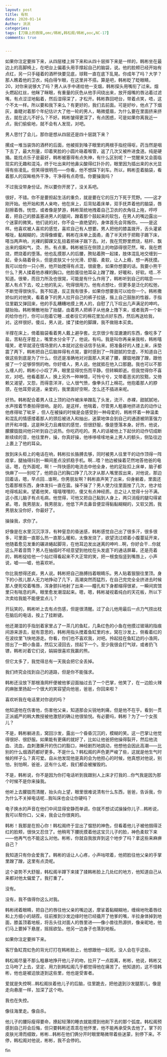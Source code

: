 ```yaml
---
layout: post
title: 有杕
date: 2020-01-14
Author: 派派
categories: 
tags: [刀锋上的救赎,omc/韩彬,韩松阁/韩彬,ooc,NC-17]
comments: true


---
```


如果你注定要摔下来，从四层楼上摔下来和从四十层摔下来是一样的，韩彬坐在最边上的高脚椅上，在吧台上偏着头用手撑起自己的脑袋，说。他的脸颊已经开始有点红，另一只手碰着的酒杯快要见底，球鞋一直在底下乱晃。你成年了吗？大学？那人瞧着他的卫衣，纯白得乍眼，在这里并不搭。算是吧，韩彬眨了眨眼睛，20，对你来说够大了吗？男人从手中递给他一支烟，韩彬探头用嘴衔了过来。烟头燃起红丝，他眯了眯眼，有重量的灰色从他手间绕出来，放开烟嘴的唇沾着过滤嘴，有点涩涩地黏着，然后湿得深了，才松开。韩彬靠回吧台，带着点笑，唔，这个不太一样。所以要和我下来么？有更好的，我们去前面。可是好吵，他点了下烟灰，垂睫对着那个年纪估计大了他一轮的男人，略微蹙眉，为什么要在里面挤来挤去，就在这儿不好么？不好。韩彬皱得更深了，有点困惑，可是如果你离我近一点，我们偷偷地，就不会有人发现，对吧。

男人思忖了会儿，那你是想从四层还是四十层跳下来？

摞成一堆当装饰的酒杯的后面，他被抠到嗓子眼里的两根手指挖得呕，药当然是咽下去了，最大剂量，印着笑脸的小圆片硌着喉管，返了几次又被杵进食道。纯是硬捅。能找点乐子是最好，韩彬被塞得有点失神，有什么区别呢？一觉醒来又会面临现实的无趣和混沌，终于吐出来时他鼻尖酸得红扑扑的，眼里因为插出来的水光显得有些凌乱。但笑得很明亮——你看，他不想踩下刹车。所以，韩彬歪着脑袋，看着那人的双眸格外干净，干净得有点奇怪。你要操我吗？

不过我没带身份证。所以要你开房了，没关系吧。

很好，不错。你不是要担起生活的重负，就是要在它的压力下死于荒野。——这才刚开始。他开始和男人亲吻，他在床上，后背贴着床单，双手抚弄着他的脑袋，唇刮擦着唇。恍惚，或者像是梦游，韩彬笼统地拽着自己卫衣的衣角往上拖，哼哼着，把自己的膝盖塞进男人的腿间，蹭着那个鼓起来的软包，在男人的嘴边露出一个迷蒙的微笑。他们说的对，你不会一直绝望的，身体首先会背叛你。——是这样。他喜欢被人喜欢的感觉，喜欢自己有人想要。男人把他的膝盖拨开，舌头灌紧喉咙，黏糊糊的，流得像蜂蜜，韩彬在床单上面甬，甬了半天终于把鞋子踢下床，嗒当两声响，光裸的脚踝又乱扭着把袜子踹下去。对，我在荒野里燃烧，秸秆、飘出来的烟和气，烫、热，有点重。韩彬被压在侧颈上的吻舔得很茫然，唉，我在燃烧，燃烧着的堕落。他也乱摸那人的后腰，胯贴着胯一起揉，肢体混乱地交缠到一起，骨头硌着骨头，但是皮肤又十分光滑、舒服、柔软，让人上瘾，想一再抚摸。我可以给你一只小熊，他开始搅得有点混，很疲惫，如果你想要的话。我要小熊干什么？男人揉着他赤裸的胸口。他脸蛋往他耳朵上蹭了蹭，好暖和，好软。唔…不知道。很晕，而目力所及也很晃，可能是有什么作用了，韩彬听到自己的喘息——那人有点下去，咬上他的乳尖，吮得很用力。他有点想吐，但更多是泛化的松弛，不断觉得很快乐。我不知道，反正我有很多，如果你想要我可以给你一个。韩彬撒娇似的对他笑，看着身下的男人拉开自己的裤子拉链，揩上自己鼓胀的性器，手指往里戳又弹回来，他的手乱糟糟地摸上男人的，自慰了几下叹出几声满足的呻吟。腿抬抬。韩彬懒散地抬了抬腿，由着男人把裤子从他身上撸下来，或者我弄一个新的给你也行，你可以抱着它睡…或者往它的棉花里加点好东西，然后再送给我，对。这样很好。傻瓜，男人说，揉了揉他的脚踝，我不做赔本买卖。

半撑在床上，倚着脑袋看着男人戴上避孕套。北京很少有湿漉漉的东西，像吃多了盐，苦粘在牙膛上，嘴里水分全干了，他说。有吗。我是叫你再亲亲我啦，韩彬嘻嘻笑，老早就浸在情场里的人本就对这些话信手拈来。把准备好的人搂上来，床垫震了两下，韩彬把自己后脑摔得有点晃，霎时感到了一阵甜腻的空虚，不知道自己做这些到底是为了什么，但还是准确地对对面那人夹紧了腰，朦胧地蹭了蹭，跟他接了一个足够悱恻的吻。你好缠人，男人说。他就抵在他入口那磨。我也可以不那么缠人的，韩彬小小叹了声，眼里显得忧伤而平静。但转瞬即逝。但我觉得你不喜欢，对吧。他看着那人，换上另外一种神情，可怜兮兮，又带着恶劣的狡黠，又倚赖又渴望，又怨，而得意洋洋，让人很气愤，像拳头打上棉花。他抱着那人的脖颈，在他耳旁说道，亲爱的，我里面好空啊，怎么还不插进来呢。

好热。韩彬配合着男人往上顶的动作被床单蹭乱了头发，流汗、赤裸，甜腻腻地，水声按着节奏拍得很响。是的，是这样，他喘着，尽管男人粗暴地挤进去的动作让他疼得呲了呲牙 ，但人在被操的时候是会感受到一种母爱的，韩彬怀着一种温柔和混乱的情感搂着那人的颈后被进入和抽出，迷蒙地体会到自己的通道被阴茎强力挤开和冲撞，这是种无力且瘫软的感觉，但很舒服，像是堕落本身。好热，他说，朦朦胧胧间他只听到自己说热。你吃药吃的。男人的话被他上下起伏的动作切成断断续续的音，他往里杵，操，你真好操，他哆哆嗦嗦地亲上男人的额头，侧坠往边上裹上了他的耳朵。

放到床头柜上的电话在响，韩彬拉长胳膊去够，同时被男人往里干的动作顶得一阵痉挛，腿抽得抖到一瞬间差点没抓稳手机。啊…喂？他边被操着茫然地答他爸的电话，嗯，在外面呢，啊！一阵快感的电流击中他全身，他的足趾扣上床单，脑子都快麻了——别咬了，他把自己的胸口挣了几次才从那人嘴里拔出来，对他说，那边回着话，嗯，早点回…谁啊，你男朋友啊？韩彬直声笑了出来，仰身躺着，里面还包着那根东西，身体发抖一直在震。操不操了？男人使力往里面挫了几次，他才给呛得咳起来。望着他笑，嘻嘻嘿嘿的，傻又有点神经质。总之让人觉得十分不满。这小孩儿脑子有点毛病，他觉得，可他又把自己黏到人身上，两只消瘦的腿勾得紧紧。嗯，我男朋友，我男朋友，他低下声去鼻音便显得黏黏糊糊的，又软又困，我男朋友没你好，你最好了。

操操我，求你了。

好像是在水里沉沉浮浮，有种窒息的昏迷感，韩彬感觉自己出了很多汗，很多很多，可里面一直那么热一直那么暖和，太像发烧了，欲望流过顺着小腹蔓延开来，他随着愈见发重的碾进蜷起脚背，在他耳边发出迷离的呻吟…啊，你好会干…你就这么开着音筒？男人在抽插时不经意望到他枕在头发底下的通话屏幕，还是亮着的，韩彬绽给他一个灿烂得看起来不大正常的笑，把一根食指竖到嘴唇上，小声说，嘘——嘘，他喜欢听。

你比我想得还疯，男人说。韩彬把自己胳膊挡着眼睛乐。男人贴着狠狠往里顶。身下的小孩儿那人无力地挣动了几下，高潮突然而猛烈，在自己完完全全挤进去时候那人便死咬着嘴唇，浑身颤抖地射了出来——瞳孔和下身都缩得很紧，一瞬间宾馆里只有喘息的声。眼里愈发潮湿起来。嗯，嗯，韩彬凝视着纯白的天花板，所以下次卖给我能不能便宜点儿？

开玩笑的，韩彬听上去有点伤感，但是很清醒。过了会儿他用最后一点力气捞出枕在脑后的电话，按上了挂断键。

他还潮湿的手指划着家里占了一茶几的鱼缸，几条红色的小鱼在他摸过玻璃的指痕间游来游去，挺有意思的，韩彬用指头搅着鱼缸里的水，窝在沙发上，侧看着红的在波纹里飞快地游走。你看，你们也不喜欢我，对吧。拎起挂在鱼缸边的小渔网，捞出了一颗小鱼苗，然后又浸回去，捞起下一个。至少我很会打气球，或者扔飞镖，韩彬对着它们说，娟娟很喜欢我赢的熊。

但它太多了，我觉得总有一天我会把它全丢掉。

我们终究会找到自己的道路，但是你不能强求。

韩彬还没放下那根渔网杆便被他爹迎面抽过去了一个巴掌，他笑了，在一边脸火辣的麻胀里扬起一个很大的笑容望向他爸，爸爸，你回来啦？

喜欢听我在电话里对你说的吗？

他知道他在伤害他，伤害他父亲，知道那会尖锐地刺痛，但是他不在乎。看到一贯正派威严的韩大教授被他激怒的确让他很愉悦。有必要吗，韩彬？为了一个女孩儿？

不是，韩彬躺进去，窝回沙发，露出一个昏昏沉沉的，模糊的笑。这一巴掌让他觉得很好、很舒服。如果能有更痛的就好了，比如让他爸把他操得裂开，然后他流血、流血，血刺激撕开的伤口的豁口，神经剧烈地跳动，他想他会因此高潮——比别的什么烟酒药都好更多。不是什么？韩松阁的声色更严峻了些，这就是他生气时候的样子么？真可爱。自从他发现他是真的会为他担心的时候，他真想对他说，别怕，别怕啊，爸爸，这有什么呢，我们都会被摧毁的。

不是，韩彬说，你不是因为你打电话听到我跟别人上床才打我的…你气我是因为那个时候不是你来操我。

他听上去朦胧而清醒，抬头向上望，眼里很难说清有什么东西，爸爸，告诉我，你为什么不关掉电话呢…我叫床也会让你硬吗？

电子换水的声音在他们中间显得安静而单调，你就不想试试操操你儿子…韩彬说，我可以帮你口，父亲，我会让你很爽的。

韩彬！我那是在担心你！韩松阁终于显出了愠怒的神色，但看着他儿子被他掴得泛红的脸颊，很快又忍住了。他稍弯下腰抚摸着他这宝贝儿子的脸，神色柔软下来——他再气也不能这么对他。彬彬，你就自我放弃到这个地步了吗？拿这些来麻痹自己？

我知道只有你会爱我了。韩彬的话让人心疼，小声咕哝着，他把脸往他父亲的手掌里蹭了蹭，这里有点烫呢。

这个姿势不大舒服，韩松阁半蹲下来揉了揉韩彬脸上几处红的地方，他知道自己从来都对他太偏爱了。我打重了。

没有。

没有，我不值得你这么对我。

韩彬闭着眼睛，把自己的唇往他父亲的嘴边送，摩挲着黏糊糊地，缠绵地吮着唇纹和上方细小的胡茬。往前推到沙发边缘时他已经撬开了他爹的嘴，半拉身体掉到地面，膝盖顶着地板，将舌头往对面人的唇里进——像小兽往热源拱，像亲昵地，他们马上要掉下悬崖，摇摇欲坠。他另一边身子也落到地板。

如果你注定要摔下来。

客厅鱼缸霓虹色的背光灯打在韩彬脸上，他想跟他一起死。没人会在乎这些。

韩松阁尽量不那么粗暴地挣开他儿子的吻，拉开了一点距离，彬彬，他说，韩彬又立马吻了上去，坚定、用力到韩松阁几乎都觉得他在痛苦了。他知道的，这不怪韩彬，他也是被迫放逐到这些里，他也是受害者。

爱就是失控啊…韩松阁扶着他儿子的后脑，往里跪去，把他退到沙发腿那儿，像是走向悬崖一样，加深了这个吻。

我也在失控。

像往海里走。像自杀。

他儿子的腰际瘦得要命，撩起轻薄的睡衣就能摸到他削下去的那个弧度。韩松阁预感到自己将会后悔，但只要韩彬还乖乖在他怀里，他不能再承受失去他了。掌下的皮肤光滑而细致，彬彬…韩彬在他们俩分开时眼里略微带着些迷蒙，别停下来。不停，韩松阁对他说，彬彬，我不会停的。

fin
